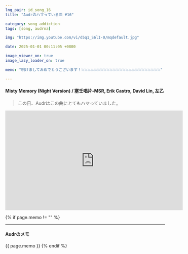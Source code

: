```yaml
---
lng_pair: id_song_16
title: "Audrのハマっている曲 #16"

category: song addiction
tags: [song, audrna]

img: "https://img.youtube.com/vi/d5q1_S6lI-0/mqdefault.jpg"

date: 2025-01-01 00:11:05 +0800

image_viewer_on: true
image_lazy_loader_on: true

memo: "明けましておめでとうございます！💥💥💥💥💥💥💥💥💥💥💥💥💥💥💥💥💥💥💥💥💥💥💥💥💥"

---
```


<!-- outline-start -->
#### Misty Memory (Night Version) / 塞壬唱片-MSR, Erik Castro, David Lin, 左乙
<!-- outline-end -->

> この日、Audrはこの曲にとてもハマっていました。

<iframe
  width="560"
  height="315"
  src="https://www.youtube.com/embed/d5q1_S6lI-0"
  title="YouTube video player"
  frameborder="0"
  allow="accelerometer; clipboard-write; encrypted-media; gyroscope; picture-in-picture; web-share"
  referrerpolicy="strict-origin-when-cross-origin"
  allowfullscreen
  data-align="center"
></iframe>

{% if page.memo != "" %}
<hr>

#### Audrのメモ

{{ page.memo }}
{% endif %}

